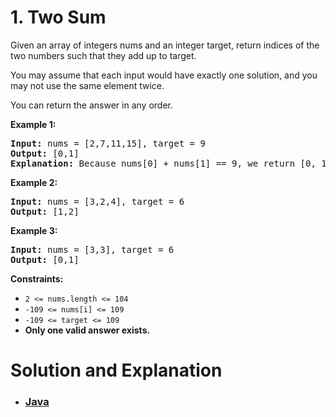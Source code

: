 # 1. Two Sum

Given an array of integers nums and an integer target, return indices of the two numbers such that they add up to target.

You may assume that each input would have exactly one solution, and you may not use the same element twice.

You can return the answer in any order.

**Example 1:**
<pre>
<strong>Input:</strong> nums = [2,7,11,15], target = 9
<strong>Output:</strong> [0,1]
<strong>Explanation:</strong> Because nums[0] + nums[1] == 9, we return [0, 1].
</pre>

**Example 2:**
<pre>
<strong>Input:</strong> nums = [3,2,4], target = 6
<strong>Output:</strong> [1,2]
</pre>
**Example 3:**
<pre>
<strong>Input:</strong> nums = [3,3], target = 6
<strong>Output:</strong> [0,1]
</pre>

**Constraints:**
- `2 <= nums.length <= 104`
- `-109 <= nums[i] <= 109`
- `-109 <= target <= 109`
- **Only one valid answer exists.**

# Solution and Explanation
- ### [Java](./Java.md)
